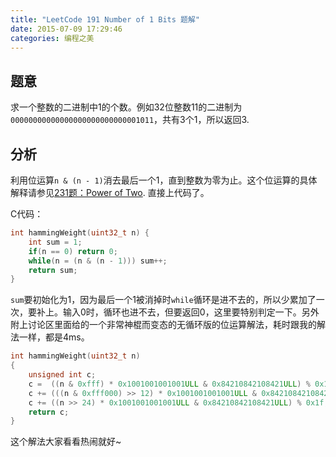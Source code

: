 ```yaml
---
title: "LeetCode 191 Number of 1 Bits 题解"
date: 2015-07-09 17:29:46
categories: 编程之美
---
```


## 题意

求一个整数的二进制中1的个数。例如32位整数11的二进制为`00000000000000000000000000001011`，共有3个1，所以返回3.

<!--more-->

## 分析

利用位运算`n & (n - 1)`消去最后一个1，直到整数为零为止。这个位运算的具体解释请参见[231题：Power of Two](../leetcode-power-of-two/). 直接上代码了。

C代码：

```c
int hammingWeight(uint32_t n) {
    int sum = 1;
    if(n == 0) return 0;
    while(n = (n & (n - 1))) sum++;
    return sum;
}
```

`sum`要初始化为1，因为最后一个1被消掉时`while`循环是进不去的，所以少累加了一次，要补上。输入0时，循环也进不去，但要返回0，这里要特别判定一下。另外附上讨论区里面给的一个非常神棍而变态的无循环版的位运算解法，耗时跟我的解法一样，都是4ms。

```c
int hammingWeight(uint32_t n)
{
	unsigned int c; 
	c =  ((n & 0xfff) * 0x1001001001001ULL & 0x84210842108421ULL) % 0x1f;
	c += (((n & 0xfff000) >> 12) * 0x1001001001001ULL & 0x84210842108421ULL) % 0x1f;
	c += ((n >> 24) * 0x1001001001001ULL & 0x84210842108421ULL) % 0x1f;
	return c;
}
```

这个解法大家看看热闹就好~